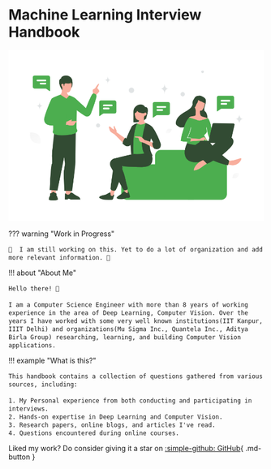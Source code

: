 # Machine Learning Interview Handbook

![Resources](https://raw.githubusercontent.com/anujonthemove/Machine-Learning-Interview-Handbook/main/assets/images/ml_handbook_1.png "Resources")


 
??? warning "Work in Progress"

    🚧  I am still working on this. Yet to do a lot of organization and add more relevant information. 🚧


!!! about "About Me"

    Hello there! 👋

    I am a Computer Science Engineer with more than 8 years of working experience in the area of Deep Learning, Computer Vision. Over the years I have worked with some very well known institutions(IIT Kanpur, IIIT Delhi) and organizations(Mu Sigma Inc., Quantela Inc., Aditya Birla Group) researching, learning, and building Computer Vision applications.


!!! example "What is this?"

    This handbook contains a collection of questions gathered from various sources, including:

    1. My Personal experience from both conducting and participating in interviews.
    2. Hands-on expertise in Deep Learning and Computer Vision.
    3. Research papers, online blogs, and articles I've read.
    4. Questions encountered during online courses.




Liked my work? Do consider giving it a star on [:simple-github: GitHub](https://github.com/anujonthemove/Machine-Learning-Interview-Handbook){ .md-button }